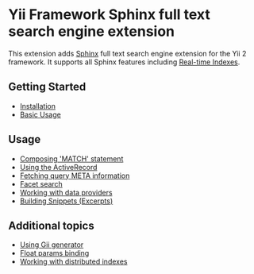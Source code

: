 # Yii Framework Sphinx full text search engine extension

This extension adds [Sphinx](http://sphinxsearch.com/docs) full text search engine extension for the Yii 2 framework.
It supports all Sphinx features including [Real-time Indexes](http://sphinxsearch.com/docs/current.html#rt-indexes).

Getting Started
---------------

* [Installation](installation.md)
* [Basic Usage](basic-usage.md)

Usage
-----

* [Composing 'MATCH' statement](usage-match.md)
* [Using the ActiveRecord](usage-ar.md)
* [Fetching query META information](usage-meta.md)
* [Facet search](usage-facets.md)
* [Working with data providers](usage-data-providers.md)
* [Building Snippets (Excerpts)](usage-snippets.md)

Additional topics
-----------------

* [Using Gii generator](topics-gii.md)
* [Float params binding](topics-float-param-binding.md)
* [Working with distributed indexes](distributed-indexes.md)
